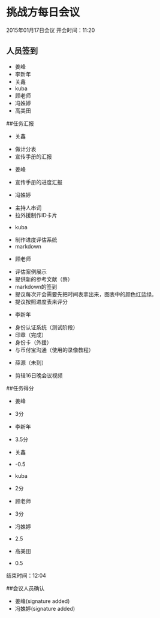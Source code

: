 ﻿
# 挑战方每日会议

2015年01月17日会议
开会时间：11:20
## 人员签到
 * 姜峰
 * 李新年
 * 关鑫
 * kuba
 * 顾老师
 * 冯姝婷
 * 高美田

##任务汇报

 * 关鑫
  - 做计分表
  - 宣传手册的汇报
 * 姜峰
  - 宣传手册的进度汇报
 * 冯姝婷
  - 主持人串词
  - 拉外援制作ID卡片
 * kuba
  - 制作进度评估系统
  - markdown
 * 顾老师
  - 评估案例展示
  - 提供新的参考文献（蔡）
  - markdown的签到
  - 提议每次开会需要先把时间表拿出来，图表中的颜色红蓝绿。
  - 提议按照进度表来评分
 * 李新年
  - 身份认证系统（测试阶段）
  - 印章（完成）
  - 身份卡（外援）
  - 与币付宝沟通（使用的录像教程）
 * 薛源（未到）
  - 剪辑16日晚会议视频

##任务得分
 * 姜峰
  - 3分
 * 李新年
  - 3.5分
 * 关鑫
  - -0.5
 * kuba
  - 2分
 * 顾老师
  - 3分
 * 冯姝婷
  - 2.5
 * 高美田
  - 0.5

结束时间：12:04

##会议人员确认

 * 姜峰(signature added) 
 * 冯姝婷(signature added) 